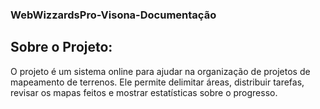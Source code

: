 ### WebWizzardsPro-Visona-Documentação

## Sobre o Projeto:

O projeto é um sistema online para ajudar na organização de projetos de mapeamento de terrenos. Ele permite delimitar áreas, distribuir tarefas, revisar os mapas feitos e mostrar estatísticas sobre o progresso.
